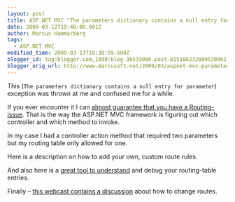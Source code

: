 ```yaml
---
layout: post
title: ASP.NET MVC "The parameters dictionary contains a null entry for parameter”
date: 2009-03-12T19:40:00.001Z
author: Marcus Hammarberg
tags:
  - ASP.NET MVC
modified_time: 2009-03-13T18:30:59.600Z
blogger_id: tag:blogger.com,1999:blog-36533086.post-815186232609530962
blogger_orig_url: http://www.marcusoft.net/2009/03/aspnet-mvc-parameters-dictionary.html
---
```


This (`The parameters dictionary contains a null entry for parameter`) exception was thrown at me and confused me for a while.

If you ever encounter it I can [almost guarantee that you have a Routing-issue](http://weblogs.asp.net/scottgu/archive/2007/12/03/asp-net-mvc-framework-part-2-url-routing.aspx). That is the way the ASP.NET MVC framework is figuring out which controller and which method to invoke.

In my case I had a controller action method that required two parameters but my routing table only allowed for one.

Here is a description on how to add your own, custom route rules.

And also here is a [great tool to understand](http://haacked.com/archive/2008/03/13/url-routing-debugger.aspx) and debug your routing-table entries.

Finally – [this webcast contains a discussion](http://www.asp.net/learn/mvc-videos/video-356.aspx) about how to change routes.
